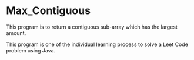 # Max_Contiguous
This program is to return a contiguous sub-array which has the largest amount.


This program is one of the individual learning process to solve a Leet Code problem using Java.
